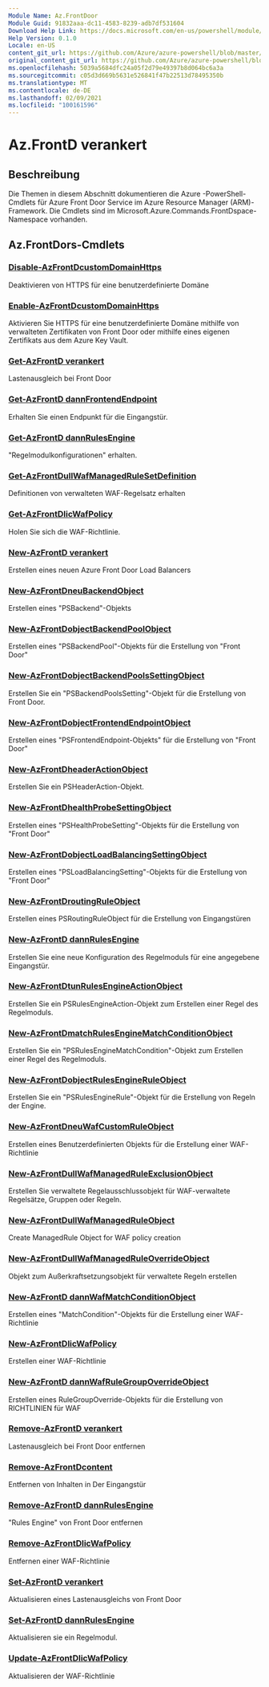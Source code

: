 ```yaml
---
Module Name: Az.FrontDoor
Module Guid: 91832aaa-dc11-4583-8239-adb7df531604
Download Help Link: https://docs.microsoft.com/en-us/powershell/module/az.frontdoor
Help Version: 0.1.0
Locale: en-US
content_git_url: https://github.com/Azure/azure-powershell/blob/master/src/FrontDoor/FrontDoor/help/Az.FrontDoor.md
original_content_git_url: https://github.com/Azure/azure-powershell/blob/master/src/FrontDoor/FrontDoor/help/Az.FrontDoor.md
ms.openlocfilehash: 5039a5684dfc24a05f2d79e49397b8d064bc6a3a
ms.sourcegitcommit: c05d3d669b5631e526841f47b22513d78495350b
ms.translationtype: MT
ms.contentlocale: de-DE
ms.lasthandoff: 02/09/2021
ms.locfileid: "100161596"
---
```

# Az.FrontD verankert
## Beschreibung
Die Themen in diesem Abschnitt dokumentieren die Azure -PowerShell-Cmdlets für Azure Front Door Service im Azure Resource Manager (ARM)-Framework. Die Cmdlets sind im Microsoft.Azure.Commands.FrontDspace-Namespace vorhanden.

## Az.FrontDors-Cmdlets
### [Disable-AzFrontDcustomDomainHttps](Disable-AzFrontDoorCustomDomainHttps.md)
Deaktivieren von HTTPS für eine benutzerdefinierte Domäne

### [Enable-AzFrontDcustomDomainHttps](Enable-AzFrontDoorCustomDomainHttps.md)
Aktivieren Sie HTTPS für eine benutzerdefinierte Domäne mithilfe von verwalteten Zertifikaten von Front Door oder mithilfe eines eigenen Zertifikats aus dem Azure Key Vault.

### [Get-AzFrontD verankert](Get-AzFrontDoor.md)
Lastenausgleich bei Front Door

### [Get-AzFrontD dannFrontendEndpoint](Get-AzFrontDoorFrontendEndpoint.md)
Erhalten Sie einen Endpunkt für die Eingangstür.

### [Get-AzFrontD dannRulesEngine](Get-AzFrontDoorRulesEngine.md)
"Regelmodulkonfigurationen" erhalten.

### [Get-AzFrontDullWafManagedRuleSetDefinition](Get-AzFrontDoorWafManagedRuleSetDefinition.md)
Definitionen von verwalteten WAF-Regelsatz erhalten

### [Get-AzFrontDlicWafPolicy](Get-AzFrontDoorWafPolicy.md)
Holen Sie sich die WAF-Richtlinie.

### [New-AzFrontD verankert](New-AzFrontDoor.md)
Erstellen eines neuen Azure Front Door Load Balancers

### [New-AzFrontDneuBackendObject](New-AzFrontDoorBackendObject.md)
Erstellen eines "PSBackend"-Objekts

### [New-AzFrontDobjectBackendPoolObject](New-AzFrontDoorBackendPoolObject.md)
Erstellen eines "PSBackendPool"-Objekts für die Erstellung von "Front Door"

### [New-AzFrontDobjectBackendPoolsSettingObject](New-AzFrontDoorBackendPoolsSettingObject.md)
Erstellen Sie ein "PSBackendPoolsSetting"-Objekt für die Erstellung von Front Door.

### [New-AzFrontDobjectFrontendEndpointObject](New-AzFrontDoorFrontendEndpointObject.md)
Erstellen eines "PSFrontendEndpoint-Objekts" für die Erstellung von "Front Door"

### [New-AzFrontDheaderActionObject](New-AzFrontDoorHeaderActionObject.md)
Erstellen Sie ein PSHeaderAction-Objekt.

### [New-AzFrontDhealthProbeSettingObject](New-AzFrontDoorHealthProbeSettingObject.md)
Erstellen eines "PSHealthProbeSetting"-Objekts für die Erstellung von "Front Door"

### [New-AzFrontDobjectLoadBalancingSettingObject](New-AzFrontDoorLoadBalancingSettingObject.md)
Erstellen eines "PSLoadBalancingSetting"-Objekts für die Erstellung von "Front Door"

### [New-AzFrontDroutingRuleObject](New-AzFrontDoorRoutingRuleObject.md)
Erstellen eines PSRoutingRuleObject für die Erstellung von Eingangstüren

### [New-AzFrontD dannRulesEngine](New-AzFrontDoorRulesEngine.md)
Erstellen Sie eine neue Konfiguration des Regelmoduls für eine angegebene Eingangstür. 

### [New-AzFrontDtunRulesEngineActionObject](New-AzFrontDoorRulesEngineActionObject.md)
Erstellen Sie ein PSRulesEngineAction-Objekt zum Erstellen einer Regel des Regelmoduls.

### [New-AzFrontDmatchRulesEngineMatchConditionObject](New-AzFrontDoorRulesEngineMatchConditionObject.md)
Erstellen Sie ein "PSRulesEngineMatchCondition"-Objekt zum Erstellen einer Regel des Regelmoduls.

### [New-AzFrontDobjectRulesEngineRuleObject](New-AzFrontDoorRulesEngineRuleObject.md)
Erstellen Sie ein "PSRulesEngineRule"-Objekt für die Erstellung von Regeln der Engine.

### [New-AzFrontDneuWafCustomRuleObject](New-AzFrontDoorWafCustomRuleObject.md)
Erstellen eines Benutzerdefinierten Objekts für die Erstellung einer WAF-Richtlinie

### [New-AzFrontDullWafManagedRuleExclusionObject](New-AzFrontDoorWafManagedRuleExclusionObject.md)
Erstellen Sie verwaltete Regelausschlussobjekt für WAF-verwaltete Regelsätze, Gruppen oder Regeln.

### [New-AzFrontDullWafManagedRuleObject](New-AzFrontDoorWafManagedRuleObject.md)
Create ManagedRule Object for WAF policy creation

### [New-AzFrontDullWafManagedRuleOverrideObject](New-AzFrontDoorWafManagedRuleOverrideObject.md)
Objekt zum Außerkraftsetzungsobjekt für verwaltete Regeln erstellen

### [New-AzFrontD dannWafMatchConditionObject](New-AzFrontDoorWafMatchConditionObject.md)
Erstellen eines "MatchCondition"-Objekts für die Erstellung einer WAF-Richtlinie

### [New-AzFrontDlicWafPolicy](New-AzFrontDoorWafPolicy.md)
Erstellen einer WAF-Richtlinie

### [New-AzFrontD dannWafRuleGroupOverrideObject](New-AzFrontDoorWafRuleGroupOverrideObject.md)
Erstellen eines RuleGroupOverride-Objekts für die Erstellung von RICHTLINIEN für WAF

### [Remove-AzFrontD verankert](Remove-AzFrontDoor.md)
Lastenausgleich bei Front Door entfernen

### [Remove-AzFrontDcontent](Remove-AzFrontDoorContent.md)
Entfernen von Inhalten in Der Eingangstür

### [Remove-AzFrontD dannRulesEngine](Remove-AzFrontDoorRulesEngine.md)
"Rules Engine" von Front Door entfernen

### [Remove-AzFrontDlicWafPolicy](Remove-AzFrontDoorWafPolicy.md)
Entfernen einer WAF-Richtlinie

### [Set-AzFrontD verankert](Set-AzFrontDoor.md)
Aktualisieren eines Lastenausgleichs von Front Door

### [Set-AzFrontD dannRulesEngine](Set-AzFrontDoorRulesEngine.md)
Aktualisieren sie ein Regelmodul.

### [Update-AzFrontDlicWafPolicy](Update-AzFrontDoorWafPolicy.md)
Aktualisieren der WAF-Richtlinie

